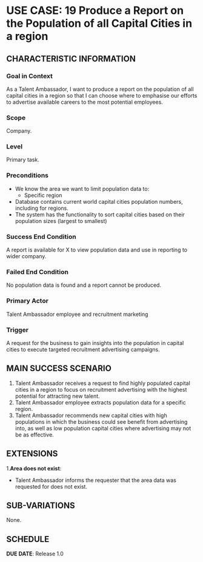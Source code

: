 # USE CASE: 19 Produce a Report on the Population of all Capital Cities in a region

## CHARACTERISTIC INFORMATION

### Goal in Context

As a Talent Ambassador, I want to produce a report on the population of all capital cities in a region so that I can choose where to emphasise our efforts to advertise available careers to the most potential employees.

### Scope

Company.

### Level

Primary task.

### Preconditions

- We know the area we want to limit population data to:
    - Specific region
- Database contains current world capital cities population numbers, including for regions.
- The system has the functionality to sort capital cities based on their population sizes (largest to smallest)

### Success End Condition

A report is available for X to view population data and use in reporting to wider company.

### Failed End Condition

No population data is found and a report cannot be produced.

### Primary Actor

Talent Ambassador employee and recruitment marketing

### Trigger

A request for the business to gain insights into the population in capital cities to execute targeted recruitment advertising campaigns.

## MAIN SUCCESS SCENARIO

1. Talent Ambassador receives a request to find highly populated capital cities in a region to focus on recruitment advertising with the highest potential for attracting new talent.
2. Talent Ambassador employee extracts population data for a specific region.
3. Talent Ambassador recommends new capital cities with high populations in which the business could see benefit from advertising into, as well as low population capital cities where advertising may not be as effective.

## EXTENSIONS

1.**Area does not exist**:
- Talent Ambassador informs the requester that the area data was requested for does not exist.

## SUB-VARIATIONS

None.

## SCHEDULE

**DUE DATE**: Release 1.0